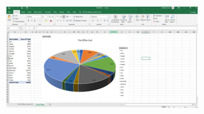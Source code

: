 ![TheOffice](https://github.com/UrvaliS/TableauDashboard/blob/main/TheOffice/TheOfficeExcelScreenshot.PNG)
